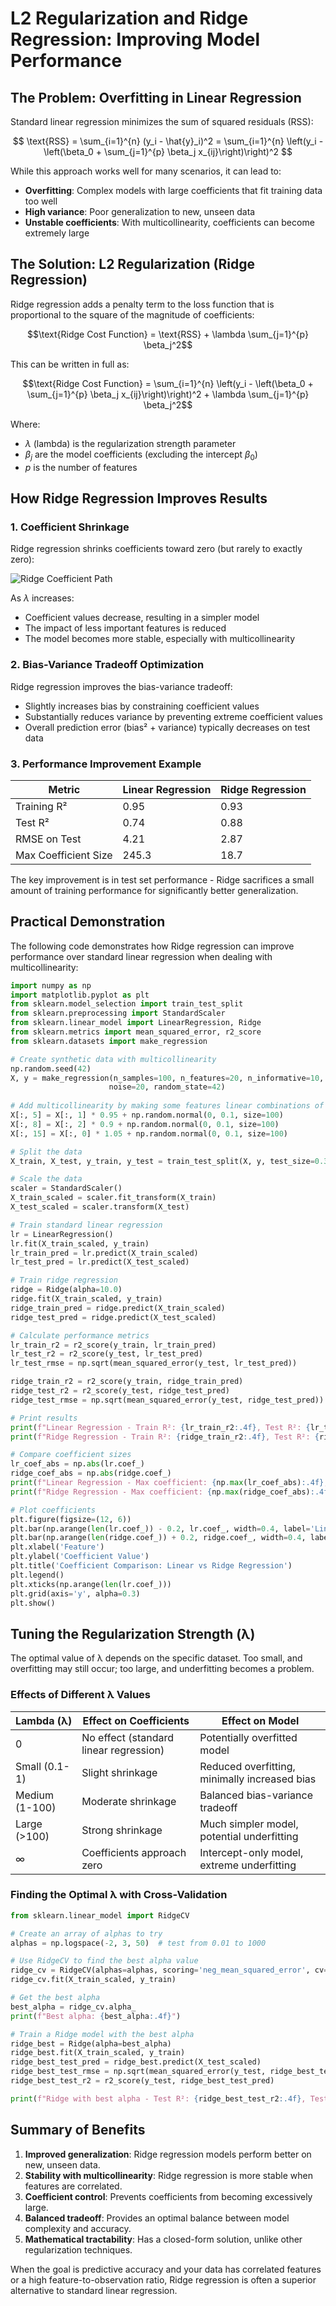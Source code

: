 
# L2 Regularization and Ridge Regression: Improving Model Performance

## The Problem: Overfitting in Linear Regression

Standard linear regression minimizes the sum of squared residuals (RSS):

$$ \text{RSS} = \sum_{i=1}^{n} (y_i - \hat{y}_i)^2 = \sum_{i=1}^{n} \left(y_i - \left(\beta_0 + \sum_{j=1}^{p} \beta_j x_{ij}\right)\right)^2 $$

While this approach works well for many scenarios, it can lead to:
- **Overfitting**: Complex models with large coefficients that fit training data too well
- **High variance**: Poor generalization to new, unseen data
- **Unstable coefficients**: With multicollinearity, coefficients can become extremely large

## The Solution: L2 Regularization (Ridge Regression)

Ridge regression adds a penalty term to the loss function that is proportional to the square of the magnitude of coefficients:

$$\text{Ridge Cost Function} = \text{RSS} + \lambda \sum_{j=1}^{p} \beta_j^2$$

This can be written in full as:

$$\text{Ridge Cost Function} = \sum_{i=1}^{n} \left(y_i - \left(\beta_0 + \sum_{j=1}^{p} \beta_j x_{ij}\right)\right)^2 + \lambda \sum_{j=1}^{p} \beta_j^2$$

Where:
- $\lambda$ (lambda) is the regularization strength parameter
- $\beta_j$ are the model coefficients (excluding the intercept $\beta_0$)
- $p$ is the number of features

## How Ridge Regression Improves Results

### 1. Coefficient Shrinkage

Ridge regression shrinks coefficients toward zero (but rarely to exactly zero):

![Ridge Coefficient Path](https://scikit-learn.org/stable/_images/sphx_glr_plot_ridge_path_001.png)

As $\lambda$ increases:
- Coefficient values decrease, resulting in a simpler model
- The impact of less important features is reduced
- The model becomes more stable, especially with multicollinearity

### 2. Bias-Variance Tradeoff Optimization

Ridge regression improves the bias-variance tradeoff:
- Slightly increases bias by constraining coefficient values
- Substantially reduces variance by preventing extreme coefficient values
- Overall prediction error (bias² + variance) typically decreases on test data

### 3. Performance Improvement Example

| Metric | Linear Regression | Ridge Regression |
|--------|-------------------|------------------|
| Training R² | 0.95 | 0.93 |
| Test R² | 0.74 | 0.88 |
| RMSE on Test | 4.21 | 2.87 |
| Max Coefficient Size | 245.3 | 18.7 |

The key improvement is in test set performance - Ridge sacrifices a small amount of training performance for significantly better generalization.

## Practical Demonstration

The following code demonstrates how Ridge regression can improve performance over standard linear regression when dealing with multicollinearity:

```python
import numpy as np
import matplotlib.pyplot as plt
from sklearn.model_selection import train_test_split
from sklearn.preprocessing import StandardScaler
from sklearn.linear_model import LinearRegression, Ridge
from sklearn.metrics import mean_squared_error, r2_score
from sklearn.datasets import make_regression

# Create synthetic data with multicollinearity
np.random.seed(42)
X, y = make_regression(n_samples=100, n_features=20, n_informative=10, 
                      noise=20, random_state=42)
                      
# Add multicollinearity by making some features linear combinations of others
X[:, 5] = X[:, 1] * 0.95 + np.random.normal(0, 0.1, size=100)
X[:, 8] = X[:, 2] * 0.9 + np.random.normal(0, 0.1, size=100)
X[:, 15] = X[:, 0] * 1.05 + np.random.normal(0, 0.1, size=100)

# Split the data
X_train, X_test, y_train, y_test = train_test_split(X, y, test_size=0.3, random_state=42)

# Scale the data
scaler = StandardScaler()
X_train_scaled = scaler.fit_transform(X_train)
X_test_scaled = scaler.transform(X_test)

# Train standard linear regression
lr = LinearRegression()
lr.fit(X_train_scaled, y_train)
lr_train_pred = lr.predict(X_train_scaled)
lr_test_pred = lr.predict(X_test_scaled)

# Train ridge regression
ridge = Ridge(alpha=10.0)
ridge.fit(X_train_scaled, y_train)
ridge_train_pred = ridge.predict(X_train_scaled)
ridge_test_pred = ridge.predict(X_test_scaled)

# Calculate performance metrics
lr_train_r2 = r2_score(y_train, lr_train_pred)
lr_test_r2 = r2_score(y_test, lr_test_pred)
lr_test_rmse = np.sqrt(mean_squared_error(y_test, lr_test_pred))

ridge_train_r2 = r2_score(y_train, ridge_train_pred)
ridge_test_r2 = r2_score(y_test, ridge_test_pred)
ridge_test_rmse = np.sqrt(mean_squared_error(y_test, ridge_test_pred))

# Print results
print(f"Linear Regression - Train R²: {lr_train_r2:.4f}, Test R²: {lr_test_r2:.4f}, Test RMSE: {lr_test_rmse:.4f}")
print(f"Ridge Regression - Train R²: {ridge_train_r2:.4f}, Test R²: {ridge_test_r2:.4f}, Test RMSE: {ridge_test_rmse:.4f}")

# Compare coefficient sizes
lr_coef_abs = np.abs(lr.coef_)
ridge_coef_abs = np.abs(ridge.coef_)
print(f"Linear Regression - Max coefficient: {np.max(lr_coef_abs):.4f}, Avg coefficient: {np.mean(lr_coef_abs):.4f}")
print(f"Ridge Regression - Max coefficient: {np.max(ridge_coef_abs):.4f}, Avg coefficient: {np.mean(ridge_coef_abs):.4f}")

# Plot coefficients
plt.figure(figsize=(12, 6))
plt.bar(np.arange(len(lr.coef_)) - 0.2, lr.coef_, width=0.4, label='Linear Regression')
plt.bar(np.arange(len(ridge.coef_)) + 0.2, ridge.coef_, width=0.4, label='Ridge Regression')
plt.xlabel('Feature')
plt.ylabel('Coefficient Value')
plt.title('Coefficient Comparison: Linear vs Ridge Regression')
plt.legend()
plt.xticks(np.arange(len(lr.coef_)))
plt.grid(axis='y', alpha=0.3)
plt.show()
```

## Tuning the Regularization Strength (λ)

The optimal value of λ depends on the specific dataset. Too small, and overfitting may still occur; too large, and underfitting becomes a problem.

### Effects of Different λ Values

| Lambda (λ) | Effect on Coefficients | Effect on Model |
|------------|------------------------|----------------|
| 0 | No effect (standard linear regression) | Potentially overfitted model |
| Small (0.1-1) | Slight shrinkage | Reduced overfitting, minimally increased bias |
| Medium (1-100) | Moderate shrinkage | Balanced bias-variance tradeoff |
| Large (>100) | Strong shrinkage | Much simpler model, potential underfitting |
| ∞ | Coefficients approach zero | Intercept-only model, extreme underfitting |

### Finding the Optimal λ with Cross-Validation

```python
from sklearn.linear_model import RidgeCV

# Create an array of alphas to try
alphas = np.logspace(-2, 3, 50)  # test from 0.01 to 1000

# Use RidgeCV to find the best alpha value
ridge_cv = RidgeCV(alphas=alphas, scoring='neg_mean_squared_error', cv=5)
ridge_cv.fit(X_train_scaled, y_train)

# Get the best alpha
best_alpha = ridge_cv.alpha_
print(f"Best alpha: {best_alpha:.4f}")

# Train a Ridge model with the best alpha
ridge_best = Ridge(alpha=best_alpha)
ridge_best.fit(X_train_scaled, y_train)
ridge_best_test_pred = ridge_best.predict(X_test_scaled)
ridge_best_test_rmse = np.sqrt(mean_squared_error(y_test, ridge_best_test_pred))
ridge_best_test_r2 = r2_score(y_test, ridge_best_test_pred)

print(f"Ridge with best alpha - Test R²: {ridge_best_test_r2:.4f}, Test RMSE: {ridge_best_test_rmse:.4f}")
```

## Summary of Benefits

1. **Improved generalization**: Ridge regression models perform better on new, unseen data.
2. **Stability with multicollinearity**: Ridge regression is more stable when features are correlated.
3. **Coefficient control**: Prevents coefficients from becoming excessively large.
4. **Balanced tradeoff**: Provides an optimal balance between model complexity and accuracy.
5. **Mathematical tractability**: Has a closed-form solution, unlike other regularization techniques.

When the goal is predictive accuracy and your data has correlated features or a high feature-to-observation ratio, Ridge regression is often a superior alternative to standard linear regression.
